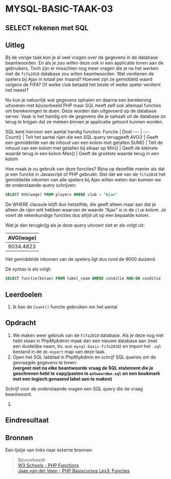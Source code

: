 # MYSQL-BASIC-TAAK-03

## SELECT rekenen met SQL  

## Uitleg

Bij de vorige taak kon je al veel vragen over de gegevens in de database beantwoorden. En als je zou willen deze ook in een applicatie tonen aan de gebruikers. Toch zijn er misschien nog meer vragen die je na het werken met de `fifa2018` database zou willen beantwoorden. Wat verdienen de spelers bij Ajax in totaal per maand? Hoeveel zijn ze gemiddeld waard volgens de FIFA? Of welke club betaald het beste of welke speler verdient het meest?

Nu kun je natuurlijk wat gegevens ophalen en daarna een berekening uitvoeren met bijvoorbeeld PHP maar SQL heeft zelf ook allemaal functies om berekeningen te doen. Deze worden dan uitgevoerd op de database server. Vaak is het handig om de gegevens die je ophaalt uit de database zo terug te krijgen dat ze meteen binnen je applicatie getoont kunnen worden.

SQL kent hiervoor een aantal handig functies:
Functie | Doel
--- | ---
Count() | Telt het aantal rijen die een SQL query teruggeeft
AVG() | Geeft een gemiddelde van de inhoud van een kolom met getallen
SUM() | Telt de inhoud van een kolom met getallen bij elkaar op
Min() | Geeft de kleinste waarde terug in een kolom
Max() | Geeft de grootste waarde terug in een kolom

Hoe maak je nu gebruik van deze functies? Bijna op dezelfde manier als dat je een functie in Javascript of PHP gebruikt. Stel dat we van de `fifa2018` het gemiddelde inkomen van alle spelers bij Ajax willen weten dan kunnen we de onderstaande query schrijven:
```SQL
SELECT AVG(wage) FROM players WHERE club = "Ajax"
```
De WHERE clausule blijft dus hetzelfde, die geeft alleen maar aan dat je alleen de rijen wilt hebben waarvan de waarde "Ajax" is in de `club` kolom. Je voert de rekenkundige functies dus altijd uit op een bepaalde kolom.

Wat je dan terugkrijg als je deze query uitvoert ziet er als volgt uit:

AVG(wage) | 
--- |
9034.4823 |

Het gemiddelde inkomen van de spelers ligt dus rond de 9000 duizend. 

De syntax is als volgt:
```SQL
SELECT functie(kolom) FROM tabel_naam WHERE conditie AND/OR conditie
```




## Leerdoelen

1. Ik kan de `Count()` functie gebruiken om het aantal
   
## Opdracht

1. We maken weer gebruik van de `Fifa2018` database. Als je deze nog niet hebt staan in PhpMyAdmin maak dan een nieuwe database aan (met een duidelijke naam, bv. `mod-mysql-basic-fifa2018`) en import het `.sql` bestand in de `db-export` map van deze taak.
2. Open het SQL tabblad in PhpMyAdmin en schrijf SQL queries om de gevraagde gegevens te tonen:  
   **(vergeet niet na elke beantwoorde vraag de SQL statement die je geschreven hebt te copy/pasten in `antwoorden.sql` en een bookmark met een logisch genaamd label aan te maken)**

Schrijf voor de onderstaande vragen een SQL query die de vraag beantwoord.

1. 


## Eindresultaat

 

## Bronnen

Een lijstje van links naar externe bronnen
> Bijvoorbeeld:  
>[W3 Schools - PHP Functions](https://www.w3schools.com/php/php_functions.asp)  
>[Jaap van der Veen - PHP Basiscursus Les3: Functies](https://phpbasis.jaapvdveen.nl/basiscursus-php/les-3-inleiding-functies/)  
